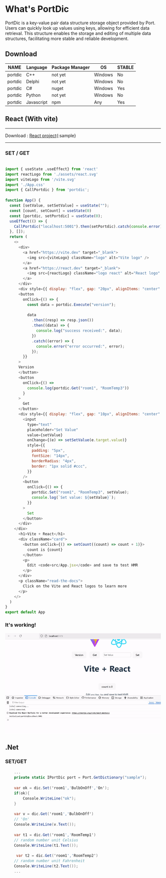# What's PortDic
PortDic is a key-value pair data structure storage object provided by Port. Users can quickly look up values using keys, allowing for efficient data retrieval. This structure enables the storage and editing of multiple data structures, facilitating more stable and reliable development.

## Download  
NAME | Language |Package Manager | OS | STABLE | 
------|--------|--------|--------|--------
portdic |  C++ | not yet |Windows| No | 
portdic |  Delphi | not yet |Windows| No |
portdic |  C# | nuget |Windows| Yes | 
portdic |  Python | not yet |Windows| No | 
portdic |  Javascript | npm |Any | Yes | 

## React (With vite)

___
Download : [React project](file/react_sample_source.zip){:sample} 
___

### SET / GET
```Javascript

import { useState ,useEffect} from 'react'
import reactLogo from './assets/react.svg'
import viteLogo from '/vite.svg'
import './App.css'
import { CallPortdic } from 'portdic';

function App() {
  const [setValue, setSetValue] = useState("");
  const [count, setCount] = useState(0) 
  const [portdic, setPortdic] = useState(0); 
  useEffect(() => {
    CallPortdic("localhost:5001").then(setPortdic).catch(console.error); 
  }, []); 
  return (
    <>
      <div>
        <a href="https://vite.dev" target="_blank">
          <img src={viteLogo} className="logo" alt="Vite logo" />
        </a>
        <a href="https://react.dev" target="_blank">
          <img src={reactLogo} className="logo react" alt="React logo" />
        </a>
      </div>
      <div style={{ display: "flex", gap: "20px", alignItems: "center" }}> 
      <button
        onClick={() => {
          const data = portdic.Execute("version");

          data
            .then((resp) => resp.json())
            .then((data) => {
              console.log("success received:", data);
            })
            .catch((error) => {
              console.error("error occurred:", error);
            });
        }}
      >
      Version
      </button> 
      <button
        onClick={() =>
          console.log(portdic.Get("room1", "RoomTemp3"))
        }
      >
        Get
      </button> 
      <div style={{ display: "flex", gap: "10px", alignItems: "center" }}>
        <input
          type="text"
          placeholder="Set Value"
          value={setValue}
          onChange={(e) => setSetValue(e.target.value)}
          style={{
            padding: "5px",
            fontSize: "14px",
            borderRadius: "4px",
            border: "1px solid #ccc",
          }}
        />
        <button
          onClick={() => {
            portdic.Set("room1", "RoomTemp3", setValue);
            console.log(`Set value: ${setValue}`);
          }}
        >
          Set
        </button>
      </div>
    </div>
      <h1>Vite + React</h1>
      <div className="card">
        <button onClick={() => setCount((count) => count + 1)}>
          count is {count}
        </button>
        <p>
          Edit <code>src/App.jsx</code> and save to test HMR
        </p>
      </div>
      <p className="read-the-docs">
        Click on the Vite and React logos to learn more
      </p>
    </>
  )
}
export default App 
```  

### It's working!

![poster](img/react_set_get.gif)

## .Net 

### SET/GET

```C#
    ...
    private static IPortDic port = Port.GetDictionary("sample");

    var ok = dic.Set('room1','BulbOnOff','On');
    if(ok){
        Console.WriteLine("ok");
    }

    var v = dic.Get('room1','BulbOnOff')
    // 'On'
    Console.WriteLine(v.Text()); 

    var t1 = dic.Get('room1','RoomTemp1')
    // random number unit Celsius
    Console.WriteLine(t1.Text()); 

     var t2 = dic.Get('room1','RoomTemp2')
    // random number unit Fahrenheit
    Console.WriteLine(t2.Text()); 
    ...
``` 
<!-- ### QUEUE


```C#

    //class1.cs
     private static IPortDic port = Port.GetDictionary("sample");

    dic.Create(PortDic.Structure.Queue,'TEST')

    var q1 = dic.Queque('TEST') 
    
    q1.Enqueue(Encoding.UTF8.GetBytes('First Value'));

    ...


    //class2.cs
     private static IPortDic port = Port.GetDictionary("sample");

    var q1 = dic.Queue('TEST')

    var v = q1.Dequeue();

    //Show "First Value" from class1.cs 
    Console.WriteLine(Encoding.UTF8.GetString(v));

    v = q1.Dequeue();
    //Show ""
    Console.WriteLine(Encoding.UTF8.GetString(v));
    
    ...
    
```
### STACK

```C#

    //class1.cs
     private static IPortDic port = Port.GetDictionary("sample");

    dic.Create(PortDic.Structure.Stack,'TEST')

    q1.Push(Encoding.UTF8.GetBytes('First Value'));

    ...


    //class2.cs
     private static IPortDic port = Port.GetDictionary("sample");

    var stack = Port.Stack('TEST')

    var v = stack.Pop();

    Console.WriteLine(Encoding.UTF8.GetString(v));
    
    ...
    
```
### LIST

```C#

    //class1.cs
    
     private static IPortDic port = Port.GetDictionary("sample");
    
    dic.Create(PortDic.Structure.List,'TEST')
    
    var list = Port.List('TEST')

    list.Add(Encoding.UTF8.GetBytes('First Value'));

    ...


    //class2.cs
     private static IPortDic port = Port.GetDictionary("sample");

   var list = Port.List('TEST')

    var v = list.Get(0);

    //Show "First Value" from class1.cs 
    Console.WriteLine(Encoding.UTF8.GetString(v));
    //Remove index 0
    q1.Remove(0);
    
    ...
    
```
### STORAGE

```C#

    //class1.cs
     private static IPortDic port = Port.GetDictionary("sample");

    dic.Create(PortDic.Structure.Storage,'TEST')
    
    var s = Port.Storage('TEST')

    if (s.Set('A',Encoding.UTF8.GetBytes('First Value'))){
        Console.WriteLine('Updated value')
    }

    ...


    //class2.cs
     private static IPortDic port = Port.GetDictionary("sample");

    var s = Port.Storage('TEST')

    var v = s.Get('A');

    //Show "First Value" from class1.cs 
    Console.WriteLine(Encoding.UTF8.GetString(v));
 
    ...
    
```
 -->

